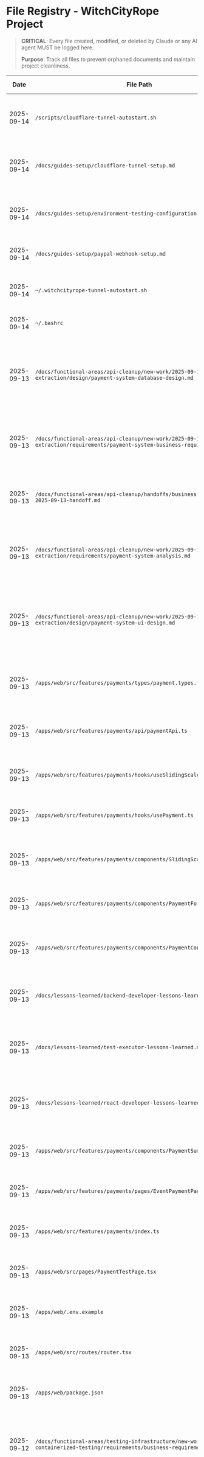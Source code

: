 # File Registry - WitchCityRope Project

> **CRITICAL**: Every file created, modified, or deleted by Claude or any AI agent MUST be logged here.
>
> **Purpose**: Track all files to prevent orphaned documents and maintain project cleanliness.

| Date | File Path | Action | Purpose | Session/Task | Status | Cleanup Date |
|------|-----------|--------|---------|--------------|--------|--------------|
| 2025-09-14 | `/scripts/cloudflare-tunnel-autostart.sh` | CREATED | Auto-start script for Cloudflare tunnel - ensures tunnel runs automatically on terminal open, provides permanent dev URL for PayPal webhooks | PayPal Webhook Configuration | ACTIVE | Keep permanent |
| 2025-09-14 | `/docs/guides-setup/cloudflare-tunnel-setup.md` | CREATED | Comprehensive Cloudflare Tunnel setup documentation - installation, configuration, auto-start setup, troubleshooting for team members | PayPal Webhook Configuration | ACTIVE | Keep permanent |
| 2025-09-14 | `/docs/guides-setup/environment-testing-configuration.md` | CREATED | Environment-specific testing configuration - CI/CD mocking strategy, staging real sandbox, production live setup, mock service implementation | PayPal Testing Strategy | ACTIVE | Keep permanent |
| 2025-09-14 | `/docs/guides-setup/paypal-webhook-setup.md` | MODIFIED | Updated with Cloudflare tunnel instead of ngrok, added all three webhook IDs, corrected port to 5655 | PayPal Webhook Configuration | ACTIVE | Keep permanent |
| 2025-09-14 | `~/.witchcityrope-tunnel-autostart.sh` | CREATED | User home directory auto-start script - launches Cloudflare tunnel automatically on terminal open | PayPal Webhook Configuration | ACTIVE | Keep permanent |
| 2025-09-14 | `~/.bashrc` | MODIFIED | Added auto-start script execution for Cloudflare tunnel on terminal open | PayPal Webhook Configuration | ACTIVE | Keep permanent |
| 2025-09-13 | `/docs/functional-areas/api-cleanup/new-work/2025-09-13-payment-extraction/design/payment-system-database-design.md` | CREATED | Comprehensive database schema design for Payment System - sliding scale pricing, PCI compliance, Stripe integration, audit trails, PostgreSQL optimization, Entity Framework Core configuration supporting community values with security and performance | Database Designer Agent Payment System | ACTIVE | Keep permanent |
| 2025-09-13 | `/docs/functional-areas/api-cleanup/new-work/2025-09-13-payment-extraction/requirements/payment-system-business-requirements.md` | CREATED | Comprehensive business requirements for Payment system extraction from legacy to modern API - community values (sliding scale), security, user stories, MVP scope, PCI compliance | Business Requirements Agent Payment System | ACTIVE | Keep permanent |
| 2025-09-13 | `/docs/functional-areas/api-cleanup/handoffs/business-requirements-2025-09-13-handoff.md` | CREATED | Mandatory agent handoff for Payment system business requirements - critical business rules, stakeholder decisions, technical constraints, success criteria for design phase | Business Requirements Agent Handoff Payment System | ACTIVE | Keep permanent |
| 2025-09-13 | `/docs/functional-areas/api-cleanup/new-work/2025-09-13-payment-extraction/requirements/payment-system-analysis.md` | CREATED | Comprehensive analysis of legacy Payment system for extraction to modern API - features, business rules, technical requirements, implementation plan with 3 phases | Backend Developer - Payment System Analysis | ACTIVE | Keep permanent |
| 2025-09-13 | `/docs/functional-areas/api-cleanup/new-work/2025-09-13-payment-extraction/design/payment-system-ui-design.md` | CREATED | Comprehensive UI design for Payment system with sliding scale pricing and accessible payment flows - dignified sliding scale interface, mobile-first design, accessibility compliance, admin management interface using Design System v7 patterns | UI Designer Agent Payment System | ACTIVE | Keep permanent |
| 2025-09-13 | `/apps/web/src/features/payments/types/payment.types.ts` | CREATED | TypeScript types matching backend DTOs for Payment system - enums, interfaces, form data, event info, processing state, error handling | React Developer Payment System Implementation | ACTIVE | Keep permanent |
| 2025-09-13 | `/apps/web/src/features/payments/api/paymentApi.ts` | CREATED | Payment API service with error handling, utility functions, Stripe integration support, sliding scale calculations, currency formatting | React Developer Payment System Implementation | ACTIVE | Keep permanent |
| 2025-09-13 | `/apps/web/src/features/payments/hooks/useSlidingScale.ts` | CREATED | React hook for sliding scale pricing logic - calculation, validation, community messaging, preset options, UI helpers | React Developer Payment System Implementation | ACTIVE | Keep permanent |
| 2025-09-13 | `/apps/web/src/features/payments/hooks/usePayment.ts` | CREATED | React hook for payment processing with Stripe integration - payment flow management, error handling, history, event payments | React Developer Payment System Implementation | ACTIVE | Keep permanent |
| 2025-09-13 | `/apps/web/src/features/payments/components/SlidingScaleSelector.tsx` | CREATED | CRITICAL: Dignified sliding scale pricing interface - honor-based system, 0-75% discount, community values, mobile responsive, WCAG compliance | React Developer Payment System Implementation | ACTIVE | Keep permanent |
| 2025-09-13 | `/apps/web/src/features/payments/components/PaymentForm.tsx` | CREATED | Payment form with Stripe Elements integration - card input, validation, security notices, Mantine v7 styling, loading states | React Developer Payment System Implementation | ACTIVE | Keep permanent |
| 2025-09-13 | `/apps/web/src/features/payments/components/PaymentConfirmation.tsx` | CREATED | Payment success confirmation screen - receipt details, registration info, next steps, community appreciation, mobile responsive | React Developer Payment System Implementation | ACTIVE | Keep permanent |
| 2025-09-13 | `/docs/lessons-learned/backend-developer-lessons-learned.md` | MODIFIED | ULTRA CRITICAL: Added DTO ALIGNMENT STRATEGY warning at top - prevents 393 TypeScript errors, API DTOs as source of truth, mandatory coordination requirements | Librarian Agent - DTO Alignment Prevention | ACTIVE | Keep permanent |
| 2025-09-13 | `/docs/lessons-learned/test-executor-lessons-learned.md` | MODIFIED | ULTRA CRITICAL: Added DTO ALIGNMENT DIAGNOSTIC PATTERNS - recognition patterns for DTO mismatches, emergency protocols, 393 error prevention diagnostic commands | Librarian Agent - DTO Alignment Prevention | ACTIVE | Keep permanent |
| 2025-09-13 | `/docs/lessons-learned/react-developer-lessons-learned.md` | MODIFIED | ULTRA CRITICAL: Added DTO ALIGNMENT STRATEGY as #1 priority - prevents manual interface creation, emphasizes generated types, emergency protocols for TypeScript errors | Librarian Agent - DTO Alignment Prevention | ACTIVE | Keep permanent |
| 2025-09-13 | `/apps/web/src/features/payments/components/PaymentSummary.tsx` | CREATED | Payment order summary components - detailed and compact versions, price breakdown, event info, processing notes | React Developer Payment System Implementation | ACTIVE | Keep permanent |
| 2025-09-13 | `/apps/web/src/features/payments/pages/EventPaymentPage.tsx` | CREATED | Main payment flow page - 3-step process (pricing, payment, confirmation), stepper UI, error handling, mobile responsive | React Developer Payment System Implementation | ACTIVE | Keep permanent |
| 2025-09-13 | `/apps/web/src/features/payments/index.ts` | CREATED | Central export file for payments feature - components, hooks, API, types, enums with organized exports | React Developer Payment System Implementation | ACTIVE | Keep permanent |
| 2025-09-13 | `/apps/web/src/pages/PaymentTestPage.tsx` | CREATED | Development test page for payment components - interactive demos, integration status, component showcase | React Developer Payment System Implementation | ACTIVE | Keep permanent |
| 2025-09-13 | `/apps/web/.env.example` | MODIFIED | Added Stripe publishable key environment variable for payment processing integration | React Developer Payment System Implementation | ACTIVE | Keep permanent |
| 2025-09-13 | `/apps/web/src/routes/router.tsx` | MODIFIED | Added payment routes - EventPaymentPage and PaymentTestPage with protected authentication | React Developer Payment System Implementation | ACTIVE | Keep permanent |
| 2025-09-13 | `/apps/web/package.json` | MODIFIED | Installed Stripe packages - @stripe/stripe-js and @stripe/react-stripe-js for payment processing | React Developer Payment System Implementation | ACTIVE | Keep permanent |
| 2025-09-12 | `/docs/functional-areas/testing-infrastructure/new-work/2025-09-12-containerized-testing/requirements/business-requirements.md` | CREATED | Comprehensive business requirements for enhanced containerized testing infrastructure with TestContainers v4.7.0 - addresses orphaned container prevention, production parity, CI/CD integration | Business Requirements Agent - Containerized Testing Infrastructure | ACTIVE | Keep permanent |
| 2025-09-12 | `/docs/functional-areas/testing-infrastructure/new-work/2025-09-12-containerized-testing/handoffs/business-requirements-2025-09-12-handoff.md` | CREATED | Mandatory agent handoff document for containerized testing requirements - critical business rules, stakeholder decisions, constraints, success criteria for design phase | Business Requirements Agent Handoff | ACTIVE | Keep permanent |
| 2025-09-12 | `/docs/functional-areas/testing-infrastructure/new-work/2025-09-12-containerized-testing/handoffs/database-designer-2025-09-12-handoff.md` | CREATED | Database designer handoff for containerized testing infrastructure - test data management, schema strategies, data seeding for comprehensive testing workflows with PostgreSQL focus | Database Designer Agent Handoff | ACTIVE | Keep permanent |
| 2025-09-12 | `/docs/functional-areas/testing-infrastructure/new-work/2025-09-12-containerized-testing/design/database-design.md` | CREATED | Comprehensive database architecture for containerized testing with TestContainers - PostgreSQL test data management, seeding strategies, performance optimization, isolation patterns | Database Designer Agent - Testing Infrastructure | ACTIVE | Keep permanent |
| 2025-09-12 | `/docs/functional-areas/testing-infrastructure/new-work/2025-09-12-containerized-testing/design/technical-design.md` | CREATED | Complete technical architecture for containerized testing infrastructure using TestContainers v4.7.0 - addresses orphaned containers, production parity, parallel execution, CI/CD integration with .NET 9 focus | Backend Developer Agent - Testing Infrastructure | ACTIVE | Keep permanent |
| 2025-09-12 | `/docs/functional-areas/testing-infrastructure/new-work/2025-09-12-containerized-testing/handoffs/backend-developer-2025-09-12-handoff.md` | CREATED | Backend developer handoff for containerized testing - technical architecture completed, implementation strategy, API testing patterns, next steps for test development agent | Backend Developer Agent Handoff | ACTIVE | Keep permanent |
| 2025-09-12 | `/docs/functional-areas/testing-infrastructure/new-work/2025-09-12-containerized-testing/requirements/testing-requirements.md` | CREATED | Comprehensive testing strategy for enhanced containerized infrastructure - unit, integration, E2E testing with TestContainers v4.7.0, parallel execution, production parity, CI/CD pipeline requirements | Test Developer Agent Requirements | ACTIVE | Keep permanent |
| 2025-09-12 | `/docs/functional-areas/testing-infrastructure/new-work/2025-09-12-containerized-testing/design/test-implementation-design.md` | CREATED | Complete testing implementation design for containerized infrastructure - TestContainers integration, parallel execution strategies, test organization, CI/CD pipeline configuration with practical examples | Test Developer Agent Implementation Design | ACTIVE | Keep permanent |
| 2025-09-12 | `/docs/functional-areas/testing-infrastructure/new-work/2025-09-12-containerized-testing/handoffs/test-developer-2025-09-12-handoff.md` | CREATED | Test developer handoff for containerized testing implementation - architecture review completed, test strategy defined, implementation roadmap, file organization, next steps for orchestrator | Test Developer Agent Handoff | ACTIVE | Keep permanent |
| 2025-09-12 | `/docs/functional-areas/api-cleanup/new-work/2025-09-12-legacy-feature-extraction/requirements/business-requirements.md` | CREATED | Comprehensive business requirements for legacy system migration - 42 table PostgreSQL database consolidation, React component development, safety/vetting/content systems with community focus | Business Requirements Agent Legacy Migration | ACTIVE | Keep permanent |
| 2025-09-12 | `/docs/functional-areas/api-cleanup/new-work/2025-09-12-legacy-feature-extraction/handoffs/business-requirements-2025-09-12-handoff.md` | CREATED | Business requirements handoff for legacy feature extraction - 42 table analysis completed, safety/vetting/checkin/content systems defined, stakeholder validation, design phase requirements | Business Requirements Agent Handoff | ACTIVE | Keep permanent |
| 2025-09-12 | `/docs/functional-areas/api-cleanup/new-work/2025-09-12-legacy-feature-extraction/design/safety-system-ui-design.md` | CREATED | Comprehensive UI/UX design for Safety System - privacy-focused incident management with anonymous reporting, mobile-first responsive design, accessibility compliance, Design System v7 integration | UI Designer Safety System | ACTIVE | Keep permanent |
| 2025-09-12 | `/docs/functional-areas/api-cleanup/new-work/2025-09-12-legacy-feature-extraction/design/safety-wireframes.md` | CREATED | Complete wireframes and visual specifications for Safety System - anonymous incident reporting interface, mobile-responsive design, accessibility features, component specifications | UI Designer Safety System Wireframes | ACTIVE | Keep permanent |
| 2025-09-12 | `/docs/functional-areas/api-cleanup/new-work/2025-09-12-legacy-feature-extraction/handoffs/ui-designer-2025-09-12-handoff.md` | CREATED | UI designer handoff for Safety System - complete wireframes delivered, accessibility compliance documented, mobile-first design patterns, component specifications for development team | UI Designer Agent Handoff | ACTIVE | Keep permanent |
| 2025-09-12 | `/docs/functional-areas/api-cleanup/new-work/2025-09-12-legacy-feature-extraction/requirements/safety-system-functional-spec.md` | CREATED | Comprehensive functional specification for Safety System based on approved UI design - anonymous incident reporting, privacy protection, administrative review workflows, community safety focus | Business Requirements Agent Safety System | ACTIVE | Keep permanent |
| 2025-09-12 | `/docs/functional-areas/api-cleanup/new-work/2025-09-12-legacy-feature-extraction/design/safety-system-database-design.md` | CREATED | Comprehensive database schema design for Safety System with privacy-first architecture, anonymous reporting, encryption, audit trails, PostgreSQL optimization for incident management | Database Designer Agent Safety System | ACTIVE | Keep permanent |
| 2025-09-12 | `/docs/functional-areas/api-cleanup/new-work/2025-09-12-legacy-feature-extraction/handoffs/database-designer-2025-09-12-handoff.md` | CREATED | Mandatory database designer handoff documenting completed schema design, security patterns, performance optimization, and next steps for backend implementation | Database Designer Handoff | ACTIVE | Keep permanent |
| 2025-09-12 | `/docs/functional-areas/api-cleanup/new-work/2025-09-12-legacy-feature-extraction/design/safety-system-technical-design.md` | CREATED | Comprehensive technical architecture for Safety System implementation - vertical slice structure, service layers, API endpoints, validation, encryption, testing strategy, and implementation roadmap | Backend Developer Safety System Technical Design | ACTIVE | Keep permanent |
| 2025-09-12 | `/docs/functional-areas/api-cleanup/new-work/2025-09-12-legacy-feature-extraction/design/checkin-system-ui-design.md` | CREATED | Comprehensive UI/UX design for CheckIn System - mobile-first, offline-capable event attendee management with touch optimization, responsive design, and volunteer-friendly interface | UI Designer CheckIn System Design | ACTIVE | Keep permanent |
| 2025-09-13 | `/docs/functional-areas/api-cleanup/new-work/2025-09-12-legacy-feature-extraction/requirements/checkin-system-functional-spec.md` | CREATED | Comprehensive functional specification for CheckIn System based on approved UI design - defines staff workflows, API specifications, business rules, offline capability for event attendee management | Business Requirements Agent CheckIn System | ACTIVE | Keep permanent |
| 2025-09-13 | `/docs/functional-areas/api-cleanup/new-work/2025-09-12-legacy-feature-extraction/design/checkin-system-database-design.md` | CREATED | Comprehensive database schema design for CheckIn System with PostgreSQL optimization, offline sync capability, audit trails, Entity Framework configuration for event attendee management | Database Designer Agent CheckIn System | ACTIVE | Keep permanent |
| 2025-09-13 | `/docs/functional-areas/api-cleanup/new-work/2025-09-12-legacy-feature-extraction/design/checkin-system-technical-design.md` | CREATED | Comprehensive technical architecture and implementation design for CheckIn System - vertical slice structure, service layers, API endpoints, offline sync, performance optimization, security, testing strategy | Backend Developer Agent CheckIn System Technical Design | ACTIVE | Keep permanent |
| 2025-09-13 | `/docs/functional-areas/api-cleanup/new-work/2025-09-12-legacy-feature-extraction/design/vetting-system-ui-design.md` | CREATED | Comprehensive UI/UX design for Vetting System - privacy-focused member approval interface with mobile accessibility, respecting community values, using Design System v7 patterns | UI Designer Agent Vetting System Design | ACTIVE | Keep permanent |
| 2025-09-13 | `/docs/functional-areas/api-cleanup/new-work/2025-09-13-dashboard-extraction/dashboard-features-inventory.md` | CREATED | Complete inventory of all Dashboard features in legacy API for extraction decisions - user dashboards, admin tools, analytics, with code examples and recommendations | Backend Developer Dashboard Analysis | ACTIVE | Keep permanent |
| 2025-09-13 | `/docs/functional-areas/api-cleanup/new-work/2025-09-12-legacy-feature-extraction/design/vetting-wireframes.md` | CREATED | Complete wireframes and visual specifications for Vetting System - desktop/mobile layouts, component patterns, accessibility implementation, Design System v7 compliance | UI Designer Agent Vetting System Wireframes | ACTIVE | Keep permanent |
| 2025-09-13 | `/docs/functional-areas/api-cleanup/new-work/2025-09-12-legacy-feature-extraction/requirements/vetting-system-functional-spec.md` | CREATED | Comprehensive functional specification for Vetting System based on approved UI design - privacy-focused member approval workflow with application submission, review process, reference verification, status tracking, and administrative management | Business Requirements Agent Vetting System | ACTIVE | Keep permanent |
| 2025-09-13 | `/docs/functional-areas/api-cleanup/new-work/2025-09-12-legacy-feature-extraction/design/vetting-system-database-design.md` | CREATED | Comprehensive database schema design for Vetting System - privacy-focused member approval workflow with encrypted PII, audit trails, workflow state management, PostgreSQL optimization, and Entity Framework Core configuration | Database Designer Agent Vetting System | ACTIVE | Keep permanent |
| 2025-09-13 | `/docs/functional-areas/api-cleanup/new-work/2025-09-12-legacy-feature-extraction/design/vetting-system-technical-architecture.md` | CREATED | Comprehensive technical architecture for Vetting System implementation using Vertical Slice Architecture - privacy-first security, service layer design, API endpoints, encryption, performance optimization, error handling, testing strategy, and implementation phases | Backend Developer Agent Vetting System Technical Architecture | ACTIVE | Keep permanent |
| 2025-09-13 | `/docs/functional-areas/deployment/2025-01-13-digitalocean-deployment/research/digitalocean-technology-evaluation-2025-01-13.md` | CREATED | Comprehensive technology evaluation for deploying WitchCityRope on DigitalOcean - analysis of Droplet vs App Platform vs Kubernetes, cost breakdown, architecture recommendations, risk assessment, implementation roadmap for 600-member community platform | Technology Researcher Agent DigitalOcean Deployment | ACTIVE | Keep permanent |
| 2025-01-13 | `/docs/functional-areas/deployment/2025-01-13-digitalocean-deployment/research/claude-code-vps-installation-research-2025-01-13.md` | CREATED | Comprehensive research document evaluating Claude Code deployment options for DigitalOcean VPS - compares on-VPS installation vs SSH MCP server vs hybrid approaches, includes security assessment, cost analysis, resource impact, and implementation recommendations with 85% confidence for SSH MCP option | Technology Researcher Agent Claude Code Deployment Research | ACTIVE | Keep permanent |
| 2025-09-13 | `/session-work/2025-09-13/shared-types-package-investigation-report.md` | CREATED | Critical investigation report documenting @witchcityrope/shared-types package status - exists and is built but not linked to web app, causing 27 file import failures. Provides immediate fix via npm install dependency linking and architectural analysis | Librarian Agent Critical Package Investigation | ACTIVE | Keep permanent |
| 2025-09-13 | `/docs/lessons-learned/librarian-lessons-learned.md` | MODIFIED | Added critical pattern for package dependency investigations vs build error assumptions - monorepo packages often exist but are unlinked rather than missing | Librarian Agent Lessons Learned Update | ACTIVE | Keep permanent |
| 2025-09-13 | `/src/WitchCityRope.Api/` | ARCHIVED | Complete legacy API project moved to archive - contained Safety, CheckIn, Vetting, Payment, Dashboard features that were successfully migrated to modern API | API Migration Complete - Legacy Archival | ARCHIVED | Keep permanent |
| 2025-09-13 | `/src/WitchCityRope.Core/` | ARCHIVED | Complete legacy Core business logic project moved to archive - domain models and business rules successfully migrated to modern API | API Migration Complete - Legacy Archival | ARCHIVED | Keep permanent |
| 2025-09-13 | `/src/WitchCityRope.Infrastructure/` | ARCHIVED | Complete legacy Infrastructure data access project moved to archive - data patterns successfully migrated to modern API | API Migration Complete - Legacy Archival | ARCHIVED | Keep permanent |
| 2025-09-13 | `/src/_archive/README.md` | CREATED | Comprehensive archive documentation with clear warnings about archived legacy API - explains migration completion and prohibits use of archived code | API Migration Complete - Archive Documentation | ACTIVE | Keep permanent |
| 2025-09-13 | `/docs/architecture/api-migration-complete-2025-09-13.md` | CREATED | Complete documentation of successful API migration - all features migrated, performance improved, legacy API archived safely with comprehensive migration summary | API Migration Complete - Final Documentation | ACTIVE | Keep permanent |
| 2025-09-13 | `/docs/architecture/critical-issue-duplicate-apis-investigation.md` | MODIFIED | Updated investigation report to RESOLVED status - documented successful archival of legacy API and feature migration completion | API Migration Complete - Investigation Resolution | ACTIVE | Keep permanent |
| 2025-09-13 | `/docs/architecture/api-cleanup-session-prompt.md` | MODIFIED | Updated session prompt to COMPLETE status - documented successful execution of all phases and objectives achieved | API Migration Complete - Session Documentation | ACTIVE | Keep permanent |
| 2025-09-13 | `/docs/lessons-learned/backend-developer-lessons-learned.md` | MODIFIED | Updated all legacy API references to archived locations - added critical archival warning at top of file | API Migration Complete - Documentation Cleanup | ACTIVE | Keep permanent |
| 2025-09-13 | `/docs/lessons-learned/devops-lessons-learned.md` | MODIFIED | Updated legacy API references to archived paths - added critical archival warning for DevOps operations | API Migration Complete - Documentation Cleanup | ACTIVE | Keep permanent |
| 2025-09-13 | `/docs/lessons-learned/test-executor-lessons-learned.md` | MODIFIED | Updated legacy API references to archived paths - added critical testing guidance for modern API only | API Migration Complete - Documentation Cleanup | ACTIVE | Keep permanent |
| 2025-09-13 | `/docs/lessons-learned/database-designer-lessons-learned.md` | MODIFIED | Updated legacy Infrastructure references to archived paths - added critical guidance for modern API database operations | API Migration Complete - Documentation Cleanup | ACTIVE | Keep permanent |
| 2025-09-13 | `/docs/lessons-learned/librarian-lessons-learned.md` | MODIFIED | Added legacy API archival warning and documentation standards for referencing only modern API | API Migration Complete - Documentation Cleanup | ACTIVE | Keep permanent |

## Active File Registry

| Date | File Path | Action | Purpose | Session/Task | Status | Cleanup Date |
|------|-----------|--------|---------|--------------|--------|--------------|
| 2025-09-13 | `/apps/web/src/features/vetting/types/vetting.types.ts` | CREATED | Comprehensive TypeScript types for Vetting System - enums, request/response types, UI configurations, form data structures matching backend DTOs | React Developer Vetting System Implementation | ACTIVE | Keep permanent |
| 2025-09-13 | `/apps/web/src/features/vetting/api/vettingApi.ts` | CREATED | Complete API service layer for Vetting System - application submission, status checking, reviewer operations, admin functions with error handling and authentication | React Developer Vetting System Implementation | ACTIVE | Keep permanent |
| 2025-09-13 | `/apps/web/src/features/vetting/hooks/useVettingApplication.ts` | CREATED | React hook for application submission with draft management, auto-save functionality, and form data transformation | React Developer Vetting System Implementation | ACTIVE | Keep permanent |
| 2025-09-13 | `/apps/api/Features/Dashboard/Services/IUserDashboardService.cs` | CREATED | Service interface for user dashboard functionality - provides user-specific dashboard data including profile, events, and statistics with Result pattern and async support | Backend Developer Dashboard API Implementation | ACTIVE | Keep permanent |
| 2025-09-13 | `/apps/api/Features/Dashboard/Services/UserDashboardService.cs` | CREATED | Complete Dashboard service implementation with Entity Framework access, Result pattern error handling, JWT authentication, and comprehensive logging for user profile, events, and statistics | Backend Developer Dashboard API Implementation | ACTIVE | Keep permanent |
| 2025-09-13 | `/apps/api/Features/Dashboard/Models/UserDashboardResponse.cs` | CREATED | Response model for user dashboard data containing basic user profile information and vetting status | Backend Developer Dashboard API Implementation | ACTIVE | Keep permanent |
| 2025-09-13 | `/apps/api/Features/Dashboard/Models/UserEventsResponse.cs` | CREATED | Response models for user's events containing upcoming events list and event information for dashboard display | Backend Developer Dashboard API Implementation | ACTIVE | Keep permanent |
| 2025-09-13 | `/apps/api/Features/Dashboard/Models/UserStatisticsResponse.cs` | CREATED | Response model for user membership statistics containing attendance history and membership metrics | Backend Developer Dashboard API Implementation | ACTIVE | Keep permanent |
| 2025-09-13 | `/apps/api/Features/Dashboard/Endpoints/DashboardEndpoints.cs` | CREATED | User dashboard minimal API endpoints using vertical slice architecture with JWT authentication for dashboard, events, and statistics | Backend Developer Dashboard API Implementation | ACTIVE | Keep permanent |
| 2025-09-13 | `/docs/functional-areas/dashboard/handoffs/backend-developer-2025-09-13-handoff.md` | CREATED | Comprehensive backend handoff documentation for Dashboard feature implementation including API endpoints, architecture patterns, database queries, testing requirements, and integration guidance | Backend Developer Dashboard Feature Handoff | ACTIVE | Keep permanent |
| 2025-09-13 | `/apps/web/src/features/vetting/hooks/useApplicationStatus.ts` | CREATED | React hook for status tracking with polling, progress calculation, and URL parameter management | React Developer Vetting System Implementation | ACTIVE | Keep permanent |
| 2025-09-13 | `/apps/web/src/features/vetting/hooks/useReviewerOperations.ts` | CREATED | React hook for reviewer operations - decision making, note management, bulk actions with optimistic updates and error handling | React Developer Vetting System Implementation | ACTIVE | Keep permanent |
| 2025-09-13 | `/apps/web/src/features/vetting/components/ApplicationForm.tsx` | CREATED | Complete application submission form component with validation, auto-save, accessibility, mobile support, and PII protection | React Developer Vetting System Implementation | ACTIVE | Keep permanent |
| 2025-09-13 | `/apps/web/src/features/vetting/components/StatusTracker.tsx` | CREATED | Application status tracking component with progress visualization, status updates, and responsive design | React Developer Vetting System Implementation | ACTIVE | Keep permanent |
| 2025-09-13 | `/apps/web/src/features/vetting/components/ApplicationsList.tsx` | CREATED | Comprehensive applications listing component for reviewers with filtering, sorting, bulk actions, mobile optimization | React Developer Vetting System Implementation | ACTIVE | Keep permanent |
| 2025-09-13 | `/apps/web/src/features/vetting/components/ApplicationReview.tsx` | CREATED | Complete application review interface for reviewers - decision making, note taking, status management, reference tracking with accessibility and mobile support | React Developer Vetting System Implementation | ACTIVE | Keep permanent |
| 2025-09-13 | `/apps/web/src/features/vetting/components/ReferenceForm.tsx` | CREATED | Reference form component for vetting references - submission, validation, confirmation, mobile-optimized with privacy protection | React Developer Vetting System Implementation | ACTIVE | Keep permanent |
| 2025-09-13 | `/apps/web/src/features/vetting/pages/ApplicationSubmissionPage.tsx` | CREATED | Main application submission page component with routing, layout, form integration, and status handling | React Developer Vetting System Implementation | ACTIVE | Keep permanent |
| 2025-09-13 | `/apps/web/src/features/vetting/pages/ApplicationStatusPage.tsx` | CREATED | Application status tracking page with URL parameter handling, status updates, and responsive layout | React Developer Vetting System Implementation | ACTIVE | Keep permanent |
| 2025-09-13 | `/apps/web/src/features/vetting/pages/ReviewerDashboardPage.tsx` | CREATED | Reviewer dashboard page with applications listing, filtering, bulk operations, and admin navigation | React Developer Vetting System Implementation | ACTIVE | Keep permanent |
| 2025-09-13 | `/apps/web/src/features/vetting/pages/ApplicationReviewPage.tsx` | CREATED | Individual application review page for detailed review process with navigation, status management, and mobile optimization | React Developer Vetting System Implementation | ACTIVE | Keep permanent |
| 2025-09-13 | `/apps/web/src/features/vetting/pages/ReferenceResponsePage.tsx` | CREATED | Reference response page for external references - form submission, validation, confirmation, mobile-friendly interface | React Developer Vetting System Implementation | ACTIVE | Keep permanent |
| 2025-09-13 | `/session-work/2025-09-13/typescript-errors-systemic-analysis-2025-09-13.md` | CREATED | CRITICAL: Comprehensive systemic analysis of 393 TypeScript errors revealing fundamental architectural failures - phantom shared-types package, Mantine v7 breaking changes, form validation type mismatches. Documents P0 infrastructure debt requiring immediate action | React Developer TypeScript Error Analysis | ACTIVE | Keep permanent |

## Session Work Files

| Date | File Path | Action | Purpose | Session/Task | Status | Cleanup Date |
|------|-----------|--------|---------|--------------|--------|--------------|
| 2025-09-13 | `/apps/web/src/features/safety/components/IncidentReportForm.tsx` | TEMPORARY | Testing safety incident form with anonymous submission, encryption, and mobile accessibility | React Developer Safety System | ARCHIVE | 2025-09-20 |
| 2025-09-13 | `/apps/web/src/features/safety/pages/ReportIncidentPage.tsx` | TEMPORARY | Testing incident reporting page layout and routing integration | React Developer Safety System | ARCHIVE | 2025-09-20 |
| 2025-09-13 | `/session-work/2025-09-13/safety-system-component-testing.md` | TEMPORARY | Component testing notes and validation results for Safety System implementation | React Developer Session Work | DELETE | 2025-09-20 |

## Cleanup Schedule

### Weekly Cleanup (Every Friday)
- Review TEMPORARY files older than 7 days
- Archive completed session work files
- Delete outdated testing artifacts
- Verify all ACTIVE files are still relevant

### Monthly Cleanup (First Friday of month)
- Review ARCHIVE files older than 30 days
- Permanent deletion of obsolete documentation
- File path consolidation review
- Registry maintenance and optimization

### Guidelines
- **ACTIVE**: Files in current use, keep permanent
- **TEMPORARY**: Session work files, delete after 7 days unless promoted
- **ARCHIVE**: Completed work no longer actively referenced, review monthly
- **DELETE**: Mark for immediate deletion, confirm before removal